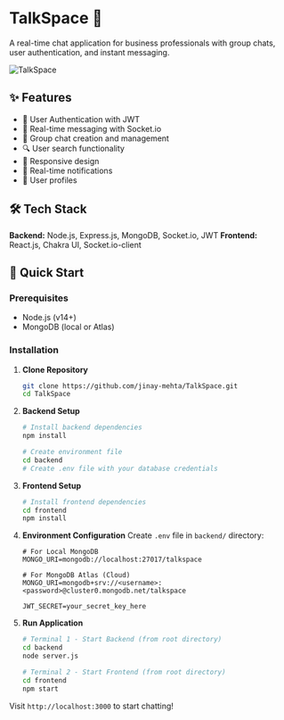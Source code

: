 # TalkSpace 💬

A real-time chat application for business professionals with group chats, user authentication, and instant messaging.

![TalkSpace](https://img.shields.io/badge/TalkSpace-Real--time%20Chat-blue?style=for-the-badge&logo=chat)

## ✨ Features

- 🔐 User Authentication with JWT
- 💬 Real-time messaging with Socket.io
- 👥 Group chat creation and management
- 🔍 User search functionality
- 📱 Responsive design
- 🔔 Real-time notifications
- 👤 User profiles

## 🛠️ Tech Stack

**Backend:** Node.js, Express.js, MongoDB, Socket.io, JWT
**Frontend:** React.js, Chakra UI, Socket.io-client


## 🚀 Quick Start

### Prerequisites
- Node.js (v14+)
- MongoDB (local or Atlas)

### Installation

1. **Clone Repository**
   ```bash
   git clone https://github.com/jinay-mehta/TalkSpace.git
   cd TalkSpace
   ```

2. **Backend Setup**
   ```bash
   # Install backend dependencies
   npm install
   
   # Create environment file
   cd backend
   # Create .env file with your database credentials
   ```

3. **Frontend Setup**
   ```bash
   # Install frontend dependencies
   cd frontend
   npm install
   ```

4. **Environment Configuration**
   Create `.env` file in `backend/` directory:
   ```env
   # For Local MongoDB
   MONGO_URI=mongodb://localhost:27017/talkspace
   
   # For MongoDB Atlas (Cloud)
   MONGO_URI=mongodb+srv://<username>:<password>@cluster0.mongodb.net/talkspace
   
   JWT_SECRET=your_secret_key_here
   ```

5. **Run Application**
   ```bash
   # Terminal 1 - Start Backend (from root directory)
   cd backend
   node server.js
   
   # Terminal 2 - Start Frontend (from root directory)
   cd frontend
   npm start
   ```

Visit `http://localhost:3000` to start chatting!




